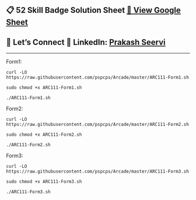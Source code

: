 

## 📋 52 Skill Badge Solution Sheet [📄 View Google Sheet](https://docs.google.com/spreadsheets/d/1UY1yh_xCRGealyBqSAejjkBSdgjqEj5M_XIQmveGJnU/edit?gid=0#gid=0)


## 🔗 Let’s Connect 👤 **LinkedIn**: [Prakash Seervi](https://www.linkedin.com/in/prakashseervi63/)


---

Form1: 


```
curl -LO https://raw.githubusercontent.com/pspcps/Arcade/master/ARC111-Form1.sh

sudo chmod +x ARC111-Form1.sh

./ARC111-Form1.sh
```



Form2: 

```
curl -LO https://raw.githubusercontent.com/pspcps/Arcade/master/ARC111-Form2.sh

sudo chmod +x ARC111-Form2.sh

./ARC111-Form2.sh
```


Form3: 

```
curl -LO https://raw.githubusercontent.com/pspcps/Arcade/master/ARC111-Form3.sh

sudo chmod +x ARC111-Form3.sh

./ARC111-Form3.sh
```